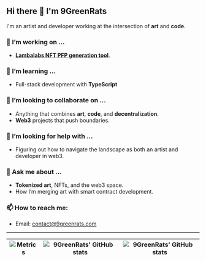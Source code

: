 ## Hi there 👋 I'm 9GreenRats

I'm an artist and developer working at the intersection of **art** and **code**. 

### 🔭 I’m working on ...
- [**Lambalabs NFT PFP generation tool**](https://github.com/9GreenRats/LambaLabs.git).  
### 🌱 I’m learning ...
- Full-stack development with **TypeScript**

### 👯 I’m looking to collaborate on ...
- Anything that combines **art**, **code**, and **decentralization**.
- **Web3** projects that push boundaries.

### 🤔 I’m looking for help with ...
- Figuring out how to navigate the landscape as both an artist and developer in web3.

### 💬 Ask me about ...
- **Tokenized art**, NFTs, and the web3 space.
- How I’m merging art with smart contract development.

### 📫 How to reach me:
- Email: contact@9greenrats.com

---

| ![Metrics](./metrics.svg) | <img align="center" src="https://github-readme-stats.vercel.app/api?username=9GreenRats&show_icons=true&include_all_commits=true&hide_border=true" alt="9GreenRats' GitHub stats" /> | <img align="center" src="https://github-readme-stats.vercel.app/api/top-langs/?username=9greenRats&langs_count=8&layout=compact&hide_border=true" alt="9GreenRats' GitHub stats" /> |  
| ------------- | ------------- | ------------- |  

